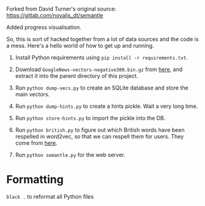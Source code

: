 
Forked from David Turner's original source: https://gitlab.com/novalis_dt/semantle

Added progress visualisation.

So, this is sort of hacked together from a lot of data sources and the
code is a mess.  Here's a hello world of how to get up and running.

1. Install Python requirements using `pip install -r requirements.txt`.

2. Download `GoogleNews-vectors-negative300.bin.gz` from [here](https://code.google.com/archive/p/word2vec/), and extract it into the parent directory of this project.

3. Run `python dump-vecs.py` to create an SQLite database and store the main vectors.

4. Run `python dump-hints.py` to create a hints pickle. Wait a very long time.

5. Run `python store-hints.py` to import the pickle into the DB.

6. Run `python british.py` to figure out which British words have been respelled in word2vec, so that we can respell them for users. They
come from [here](https://github.com/hyperreality/American-British-English-Translator).

7. Run `python semantle.py` for the web server.

Formatting
==========

`black .` to reformat all Python files
